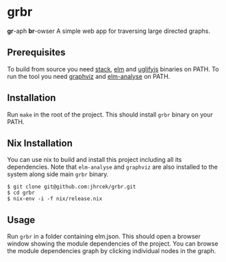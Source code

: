 # grbr

**gr**-aph **br**-owser
A simple web app for traversing large directed graphs.

## Prerequisites

To build from source you need [stack](https://docs.haskellstack.org/en/stable/README/#how-to-install), [elm](https://elm-lang.org/) and [uglifyjs](https://www.npmjs.com/package/uglify-js) binaries on PATH.
To run the tool you need [graphviz](https://www.graphviz.org/) and [elm-analyse](https://github.com/stil4m/elm-analyse) on PATH.

## Installation

Run `make` in the root of the project. This should install `grbr` binary on your PATH.

## Nix Installation

You can use nix to build and install this project including all its dependencies.
Note that `elm-analyse` and `graphviz` are also installed to the system along side main `grbr` binary.

```
$ git clone git@github.com:jhrcek/grbr.git
$ cd grbr
$ nix-env -i -f nix/release.nix
```

## Usage

Run `grbr` in a folder containing elm.json.
This should open a browser window showing the module dependencies of the project.
You can browse the module dependencies graph by clicking individual nodes in the graph.
